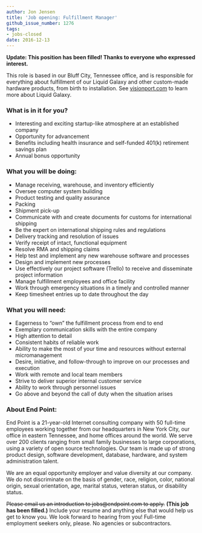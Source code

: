 ```yaml
---
author: Jon Jensen
title: 'Job opening: Fulfillment Manager'
github_issue_number: 1276
tags:
- jobs-closed
date: 2016-12-13
---
```


**Update: This position has been filled! Thanks to everyone who expressed interest.**

This role is based in our Bluff City, Tennessee office, and is responsible for everything about fulfillment of our Liquid Galaxy and other custom-made hardware products, from birth to installation. See [visionport.com](https://www.visionport.com/) to learn more about Liquid Galaxy.

### What is in it for you?

- Interesting and exciting startup-like atmosphere at an established company
- Opportunity for advancement
- Benefits including health insurance and self-funded 401(k) retirement savings plan
- Annual bonus opportunity

### What you will be doing:

- Manage receiving, warehouse, and inventory efficiently
- Oversee computer system building
- Product testing and quality assurance
- Packing
- Shipment pick-up
- Communicate with and create documents for customs for international shipping
- Be the expert on international shipping rules and regulations
- Delivery tracking and resolution of issues
- Verify receipt of intact, functional equipment
- Resolve RMA and shipping claims
- Help test and implement any new warehouse software and processes
- Design and implement new processes
- Use effectively our project software (Trello) to receive and disseminate project information
- Manage fulfillment employees and office facility
- Work through emergency situations in a timely and controlled manner
- Keep timesheet entries up to date throughout the day

### What you will need:

- Eagerness to “own” the fulfillment process from end to end
- Exemplary communication skills with the entire company
- High attention to detail
- Consistent habits of reliable work
- Ability to make the most of your time and resources without external micromanagement
- Desire, initiative, and follow-through to improve on our processes and execution
- Work with remote and local team members
- Strive to deliver superior internal customer service
- Ability to work through personnel issues
- Go above and beyond the call of duty when the situation arises

### About End Point:

End Point is a 21-year-old Internet consulting company with 50 full-time employees working together from our headquarters in New York City, our office in eastern Tennessee, and home offices around the world. We serve over 200 clients ranging from small family businesses to large corporations, using a variety of open source technologies. Our team is made up of strong product design, software development, database, hardware, and system administration talent.

We are an equal opportunity employer and value diversity at our company. We do not discriminate on the basis of gender, race, religion, color, national origin, sexual orientation, age, marital status, veteran status, or disability status.

~~Please email us an introduction to jobs&#x40;endpoint.com to apply.~~
**(This job has been filled.)**
Include your resume and anything else that would help us get to know you. We look forward to hearing from you! Full-time employment seekers only, please. No agencies or subcontractors.
